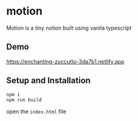 # motion
Motion is a tiny notion built using vanila typescript


## Demo
https://enchanting-zuccutto-3da7b1.netlify.app

## Setup and Installation

```sh
npm i
npm run build
```

open the `index.html` file
